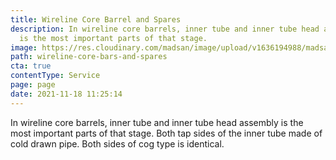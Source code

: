 ```yaml
---
title: Wireline Core Barrel and Spares
description: In wireline core barrels, inner tube and inner tube head assembly
  is the most important parts of that stage.
image: https://res.cloudinary.com/madsan/image/upload/v1636194988/madsan-stock/IMG_3205_tqzmzj.jpg
path: wireline-core-bars-and-spares
cta: true
contentType: Service
page: page
date: 2021-11-18 11:25:14
---
```

In wireline core barrels, inner tube and inner tube head assembly is the most important parts of that stage. Both tap sides of the inner tube made of cold drawn pipe. Both sides of cog type is identical.